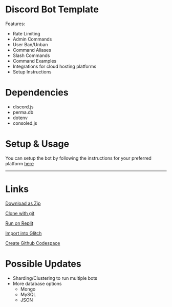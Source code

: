 
# Discord Bot Template 
Features:
- Rate Limiting
- Admin Commands
- User Ban/Unban
- Command Aliases
- Slash Commands
- Command Examples
- Integrations for cloud hosting platforms
- Setup Instructions

# Dependencies
- discord.js
- perma.db
- dotenv
- consoled.js

 
# Setup & Usage
You can setup the bot by following the instructions for your preferred platform [here](https://github.com/Rednexie/discord-template/blob/main/setup.md)



---
# Links
[Download as Zip](https://github.com/Rednexie/discord-template/archive/refs/heads/main.zip)


[Clone with git](https://gist.github.com/Rednexie/262d1b8a7d8c9cebef4e1a567509a0e0)


[Run on Replit](https://repl.it/github/Rednexie/discord-template)


[Import into Glitch](https://glitch.com/edit/#!/import/git?url=https://github.com/Rednexie/discord-template)


[Create Github Codespace](https://github.com/codespaces/new?quickstart=1&name=discordtemplate&repo=Rednexie/discord-template)



# Possible Updates
- Sharding/Clustering to run multiple bots
- More database options
   - Mongo
   - MySQL
   - JSON
